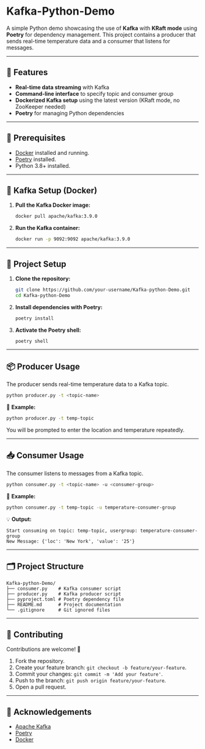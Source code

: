 # Kafka-Python-Demo

A simple Python demo showcasing the use of **Kafka** with **KRaft mode** using **Poetry** for dependency management. This project contains a producer that sends real-time temperature data and a consumer that listens for messages.

---

## 🚀 Features
- **Real-time data streaming** with Kafka
- **Command-line interface** to specify topic and consumer group
- **Dockerized Kafka setup** using the latest version (KRaft mode, no ZooKeeper needed)
- **Poetry** for managing Python dependencies

---

## 📝 Prerequisites
- [Docker](https://docs.docker.com/get-docker/) installed and running.
- [Poetry](https://python-poetry.org/docs/#installation) installed.
- Python 3.8+ installed.

---

## 🐋 Kafka Setup (Docker)
1. **Pull the Kafka Docker image:**
   ```bash
   docker pull apache/kafka:3.9.0
   ```
2. **Run the Kafka container:**
   ```bash
   docker run -p 9092:9092 apache/kafka:3.9.0
   ```
---

## 🧰 Project Setup
1. **Clone the repository:**
   ```bash
   git clone https://github.com/your-username/Kafka-python-Demo.git
   cd Kafka-python-Demo
   ```

2. **Install dependencies with Poetry:**
   ```bash
   poetry install
   ```

3. **Activate the Poetry shell:**
   ```bash
   poetry shell
   ```

---

## 📦 Producer Usage
The producer sends real-time temperature data to a Kafka topic.

```bash
python producer.py -t <topic-name>
```

🔔 **Example:**
```bash
python producer.py -t temp-topic
```
You will be prompted to enter the location and temperature repeatedly.

---

## 📥 Consumer Usage
The consumer listens to messages from a Kafka topic.

```bash
python consumer.py -t <topic-name> -u <consumer-group>
```

🔔 **Example:**
```bash
python consumer.py -t temp-topic -u temperature-consumer-group
```

💡 **Output:**
```
Start consuming on topic: temp-topic, usergroup: temperature-consumer-group
New Message: {'loc': 'New York', 'value': '25'}
```

---

## 🗂️ Project Structure
```
Kafka-python-Demo/
├── consumer.py    # Kafka consumer script
├── producer.py    # Kafka producer script
├── pyproject.toml # Poetry dependency file
├── README.md      # Project documentation
└── .gitignore     # Git ignored files
```

---

## 🤝 Contributing
Contributions are welcome! 🚀

1. Fork the repository.
2. Create your feature branch: `git checkout -b feature/your-feature`.
3. Commit your changes: `git commit -m 'Add your feature'`.
4. Push to the branch: `git push origin feature/your-feature`.
5. Open a pull request.

---

## 🙌 Acknowledgements
- [Apache Kafka](https://kafka.apache.org/)
- [Poetry](https://python-poetry.org/)
- [Docker](https://www.docker.com/)

